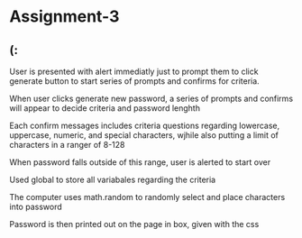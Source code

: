# Assignment-3

## (:

User is presented with alert immediatly just to prompt them to click generate button to start series of prompts and confirms for criteria.

When user clicks generate new password, a series of prompts and confirms will appear to decide criteria and password lenghth

Each confirm messages includes criteria questions regarding lowercase, uppercase, numeric, and special characters, wjhile also putting a limit of characters in a ranger of 8-128

When password falls outside of this range, user is alerted to start over

Used global to store all variabales regarding the criteria

The computer uses math.random to randomly select and place characters into password

Password is then printed out on the page in box, given with the css
